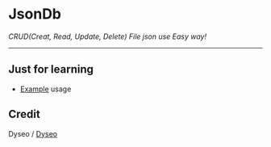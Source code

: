 # JsonDb
_CRUD(Creat, Read, Update, Delete) File json use Easy way!_

___

## Just for learning
- [Example](test.py) usage

## Credit
Dyseo / [Dyseo](https://www.github.com/dyseo)
